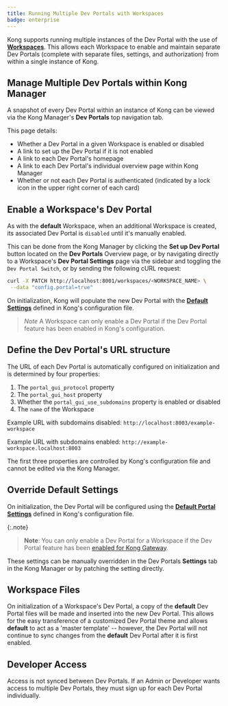 ```yaml
---
title: Running Multiple Dev Portals with Workspaces
badge: enterprise
---
```


Kong supports running multiple instances of the Dev Portal with the use of
[**Workspaces**](/gateway/{{page.kong_version}}/admin-api/workspaces/reference). This allows each Workspace to enable
and maintain separate Dev Portals (complete with separate files, settings, and
authorization) from within a single instance of Kong.

## Manage Multiple Dev Portals within Kong Manager

A snapshot of every Dev Portal within an instance of Kong can be viewed via
the Kong Manager's **Dev Portals** top navigation tab.

This page details:

- Whether a Dev Portal in a given Workspace is enabled or disabled
- A link to set up the Dev Portal if it is not enabled
- A link to each Dev Portal's homepage
- A link to each Dev Portal's individual overview page within Kong Manager
- Whether or not each Dev Portal is authenticated (indicated by a lock icon
in the upper right corner of each card)

## Enable a Workspace's Dev Portal

As with the **default** Workspace, when an additional Workspace is created, 
its associated Dev Portal is `disabled` until it's manually enabled.

This can be done from the Kong Manager by clicking the **Set up Dev Portal**
button located on the **Dev Portals** Overview page, or by navigating directly
to a Workspace's **Dev Portal Settings** page via the sidebar and toggling the
`Dev Portal Switch`, or by sending the following cURL request:

```bash
curl -X PATCH http://localhost:8001/workspaces/<WORKSPACE_NAME> \
 --data "config.portal=true"
```

On initialization, Kong will populate the new Dev Portal with the [**Default Settings**](/gateway/{{page.kong_version}}/reference/configuration/#dev-portal) defined in Kong's configuration file.

>*Note* A Workspace can only enable a Dev Portal if the Dev Portal feature has been enabled in Kong's configuration.


## Define the Dev Portal's URL structure

The URL of each Dev Portal is automatically configured on initialization and
is determined by four properties:

1. The `portal_gui_protocol` property
2. The `portal_gui_host` property
3. Whether the `portal_gui_use_subdomains` property is enabled or disabled
4. The `name` of the Workspace

Example URL with subdomains disabled: `http://localhost:8003/example-workspace`

Example URL with subdomains enabled: `http://example-workspace.localhost:8003`

The first three properties are controlled by Kong's configuration file and
cannot be edited via the Kong Manager.

## Override Default Settings

On initialization, the Dev Portal will be configured using the [**Default Portal Settings**](/gateway/{{page.kong_version}}/reference/configuration/#dev-portal) defined in Kong's configuration file.

{:.note}
> **Note**: You can only enable a Dev Portal for a Workspace if the
Dev Portal feature has been [enabled for Kong Gateway](/gateway/{{page.kong_version}}/developer-portal/enable-dev-portal/).

These settings can be manually overridden in the Dev Portals **Settings** tab
in the Kong Manager or by patching the setting directly.

## Workspace Files

On initialization of a Workspace's Dev Portal, a copy of the **default** Dev Portal files will be made and inserted into the new Dev Portal. This allows for the easy transference of a customized Dev Portal theme and allows **default** to act as a 'master template' -- however, the Dev Portal will not continue to sync changes from the **default** Dev Portal after it is first enabled.

## Developer Access

Access is not synced between Dev Portals. If an Admin or Developer wants access to multiple Dev Portals, they must sign up for each Dev Portal individually.
